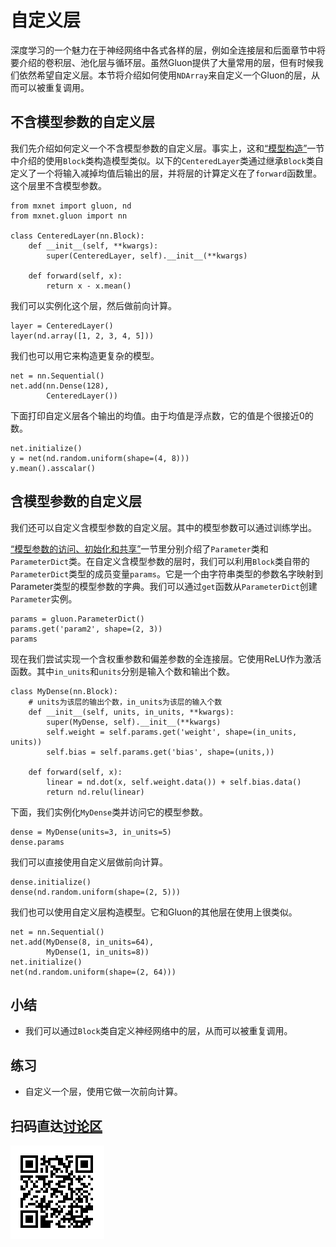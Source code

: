 # 自定义层

深度学习的一个魅力在于神经网络中各式各样的层，例如全连接层和后面章节中将要介绍的卷积层、池化层与循环层。虽然Gluon提供了大量常用的层，但有时候我们依然希望自定义层。本节将介绍如何使用`NDArray`来自定义一个Gluon的层，从而可以被重复调用。


## 不含模型参数的自定义层

我们先介绍如何定义一个不含模型参数的自定义层。事实上，这和[“模型构造”](model-construction.md)一节中介绍的使用`Block`类构造模型类似。以下的`CenteredLayer`类通过继承`Block`类自定义了一个将输入减掉均值后输出的层，并将层的计算定义在了`forward`函数里。这个层里不含模型参数。

```{.python .input  n=1}
from mxnet import gluon, nd
from mxnet.gluon import nn

class CenteredLayer(nn.Block):
    def __init__(self, **kwargs):
        super(CenteredLayer, self).__init__(**kwargs)

    def forward(self, x):
        return x - x.mean()
```

我们可以实例化这个层，然后做前向计算。

```{.python .input  n=2}
layer = CenteredLayer()
layer(nd.array([1, 2, 3, 4, 5]))
```

我们也可以用它来构造更复杂的模型。

```{.python .input  n=3}
net = nn.Sequential()
net.add(nn.Dense(128),
        CenteredLayer())
```

下面打印自定义层各个输出的均值。由于均值是浮点数，它的值是个很接近0的数。

```{.python .input  n=4}
net.initialize()
y = net(nd.random.uniform(shape=(4, 8)))
y.mean().asscalar()
```

## 含模型参数的自定义层

我们还可以自定义含模型参数的自定义层。其中的模型参数可以通过训练学出。

[“模型参数的访问、初始化和共享”](parameters.md)一节里分别介绍了`Parameter`类和`ParameterDict`类。在自定义含模型参数的层时，我们可以利用`Block`类自带的`ParameterDict`类型的成员变量`params`。它是一个由字符串类型的参数名字映射到Parameter类型的模型参数的字典。我们可以通过`get`函数从`ParameterDict`创建`Parameter`实例。

```{.python .input  n=7}
params = gluon.ParameterDict()
params.get('param2', shape=(2, 3))
params
```

现在我们尝试实现一个含权重参数和偏差参数的全连接层。它使用ReLU作为激活函数。其中`in_units`和`units`分别是输入个数和输出个数。

```{.python .input  n=19}
class MyDense(nn.Block):
    # units为该层的输出个数，in_units为该层的输入个数
    def __init__(self, units, in_units, **kwargs):
        super(MyDense, self).__init__(**kwargs)
        self.weight = self.params.get('weight', shape=(in_units, units))
        self.bias = self.params.get('bias', shape=(units,))

    def forward(self, x):
        linear = nd.dot(x, self.weight.data()) + self.bias.data()
        return nd.relu(linear)
```

下面，我们实例化`MyDense`类并访问它的模型参数。

```{.python .input}
dense = MyDense(units=3, in_units=5)
dense.params
```

我们可以直接使用自定义层做前向计算。

```{.python .input  n=20}
dense.initialize()
dense(nd.random.uniform(shape=(2, 5)))
```

我们也可以使用自定义层构造模型。它和Gluon的其他层在使用上很类似。

```{.python .input  n=19}
net = nn.Sequential()
net.add(MyDense(8, in_units=64),
        MyDense(1, in_units=8))
net.initialize()
net(nd.random.uniform(shape=(2, 64)))
```

## 小结

* 我们可以通过`Block`类自定义神经网络中的层，从而可以被重复调用。


## 练习

* 自定义一个层，使用它做一次前向计算。


## 扫码直达[讨论区](https://discuss.gluon.ai/t/topic/1256)

![](../img/qr_custom-layer.svg)
